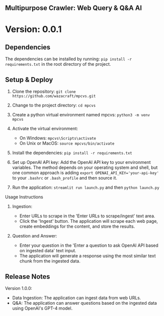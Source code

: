 ## Multipurpose Crawler: Web Query & Q&A AI     #
# Version: 0.0.1                 


## Dependencies
 The dependencies can be installed by running:
 `pip install -r requirements.txt` in the root directory of the project.
 
 ## Setup & Deploy
 
 1. Clone the repository:
     `git clone https://github.com/wazacraft/mpcvs.git`
 
 2. Change to the project directory:
     `cd mpcvs`
 
 3. Create a python virtual environment named mpcvs:
     `python3 -m venv mpcvs`
 
 4. Activate the virtual environment:
     - On Windows: `mpcvs\Scripts\activate`
     - On Unix or MacOS: `source mpcvs/bin/activate`
 
 5. Install the dependencies:
     `pip install -r requirements.txt`
 
 6. Set up OpenAI API key:
     Add the OpenAI API key to your environment variables. 
     The method depends on your operating system and shell, 
     but one common approach is adding `export OPENAI_API_KEY='your-api-key'` 
     to your `.bashrc` or `.bash_profile` and then source it.
 
 7. Run the application:
     `streamlit run launch.py`
     and then 
     `python launch.py`
 
Usage Instructions
 1. Ingestion:
     - Enter URLs to scrape in the 'Enter URLs to scrape/ingest' text area.
     - Click the 'Ingest' button. The application will scrape each web page, 
       create embeddings for the content, and store the results.
 
 2. Question and Answer:
     - Enter your question in the 'Enter a question to ask OpenAI API based on ingested data' text input.
     - The application will generate a response using the most similar text chunk from the ingested data.

 ## Release Notes
 Version 1.0.0:
 - Data Ingestion: The application can ingest data from web URLs.
 - Q&A: The application can answer questions based on the ingested data using OpenAI's GPT-4 model.
 
